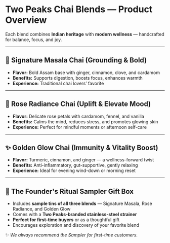 # Two Peaks Chai Blends — Product Overview

Each blend combines **Indian heritage** with **modern wellness** — handcrafted for balance, focus, and joy.

---

## 🌟 Signature Masala Chai (Grounding & Bold)
- **Flavor:** Bold Assam base with ginger, cinnamon, clove, and cardamom  
- **Benefits:** Supports digestion, boosts focus, enhances warmth  
- **Experience:** Traditional chai lovers’ favorite  

---

## 🌸 Rose Radiance Chai (Uplift & Elevate Mood)
- **Flavor:** Delicate rose petals with cardamom, fennel, and vanilla  
- **Benefits:** Calms the mind, reduces stress, and promotes glowing skin  
- **Experience:** Perfect for mindful moments or afternoon self-care  

---

## ✨ Golden Glow Chai (Immunity & Vitality Boost)
- **Flavor:** Turmeric, cinnamon, and ginger — a wellness-forward twist  
- **Benefits:** Anti-inflammatory, gut-supportive, gently relaxing  
- **Experience:** Ideal for evening wind-down or morning reset  

---

## 🎁 The Founder's Ritual Sampler Gift Box
- Includes **sample tins of all three blends** — Signature Masala, Rose Radiance, and Golden Glow  
- Comes with a **Two Peaks-branded stainless-steel strainer**  
- **Perfect for first-time buyers** or as a thoughtful gift  
- Encourages exploration and discovery of your favorite blend  

✨ *We always recommend the Sampler for first-time customers.*
